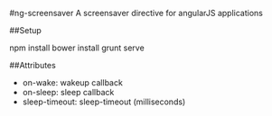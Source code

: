 #ng-screensaver
A screensaver directive for angularJS applications

##Setup

npm install
bower install
grunt serve

##Attributes

* on-wake: wakeup callback
* on-sleep: sleep callback
* sleep-timeout: sleep-timeout (milliseconds)
